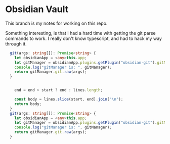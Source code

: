 # Obsidian Vault

This branch is my notes for working on this repo.

Something interesting, is that I had a hard time with getting the git parse commands
to work. I really don't know typescript, and had to hack my way through it.

```typescript -- git-show main:main.ts:106:111
  git(args: string[]): Promise<string> {
    let obsidianApp = <any>this.app;
    let gitManager = obsidianApp.plugins.getPlugin("obsidian-git").gitManager;
    console.log("gitManager is: ", gitManager);
    return gitManager.git.raw(args);
  }
```


```typescript -- git-show 60c296:main.ts:100:111

    end = end > start ? end : lines.length;

    const body = lines.slice(start, end).join("\n");
    return body;
  }
  git(args: string[]): Promise<string> {
    let obsidianApp = <any>this.app;
    let gitManager = obsidianApp.plugins.getPlugin("obsidian-git").gitManager;
    console.log("gitManager is: ", gitManager);
    return gitManager.git.raw(args);
  }
```

